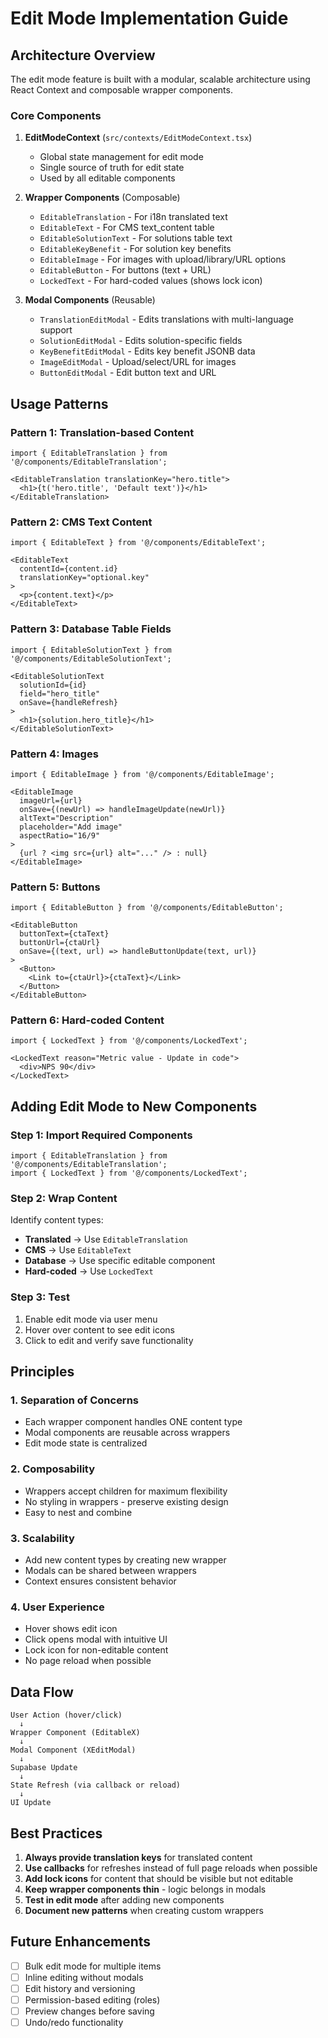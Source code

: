 # Edit Mode Implementation Guide

## Architecture Overview

The edit mode feature is built with a modular, scalable architecture using React Context and composable wrapper components.

### Core Components

1. **EditModeContext** (`src/contexts/EditModeContext.tsx`)
   - Global state management for edit mode
   - Single source of truth for edit state
   - Used by all editable components

2. **Wrapper Components** (Composable)
   - `EditableTranslation` - For i18n translated text
   - `EditableText` - For CMS text_content table
   - `EditableSolutionText` - For solutions table text
   - `EditableKeyBenefit` - For solution key benefits
   - `EditableImage` - For images with upload/library/URL options
   - `EditableButton` - For buttons (text + URL)
   - `LockedText` - For hard-coded values (shows lock icon)

3. **Modal Components** (Reusable)
   - `TranslationEditModal` - Edits translations with multi-language support
   - `SolutionEditModal` - Edits solution-specific fields
   - `KeyBenefitEditModal` - Edits key benefit JSONB data
   - `ImageEditModal` - Upload/select/URL for images
   - `ButtonEditModal` - Edit button text and URL

## Usage Patterns

### Pattern 1: Translation-based Content
```tsx
import { EditableTranslation } from '@/components/EditableTranslation';

<EditableTranslation translationKey="hero.title">
  <h1>{t('hero.title', 'Default text')}</h1>
</EditableTranslation>
```

### Pattern 2: CMS Text Content
```tsx
import { EditableText } from '@/components/EditableText';

<EditableText 
  contentId={content.id} 
  translationKey="optional.key"
>
  <p>{content.text}</p>
</EditableText>
```

### Pattern 3: Database Table Fields
```tsx
import { EditableSolutionText } from '@/components/EditableSolutionText';

<EditableSolutionText 
  solutionId={id} 
  field="hero_title"
  onSave={handleRefresh}
>
  <h1>{solution.hero_title}</h1>
</EditableSolutionText>
```

### Pattern 4: Images
```tsx
import { EditableImage } from '@/components/EditableImage';

<EditableImage
  imageUrl={url}
  onSave={(newUrl) => handleImageUpdate(newUrl)}
  altText="Description"
  placeholder="Add image"
  aspectRatio="16/9"
>
  {url ? <img src={url} alt="..." /> : null}
</EditableImage>
```

### Pattern 5: Buttons
```tsx
import { EditableButton } from '@/components/EditableButton';

<EditableButton
  buttonText={ctaText}
  buttonUrl={ctaUrl}
  onSave={(text, url) => handleButtonUpdate(text, url)}
>
  <Button>
    <Link to={ctaUrl}>{ctaText}</Link>
  </Button>
</EditableButton>
```

### Pattern 6: Hard-coded Content
```tsx
import { LockedText } from '@/components/LockedText';

<LockedText reason="Metric value - Update in code">
  <div>NPS 90</div>
</LockedText>
```

## Adding Edit Mode to New Components

### Step 1: Import Required Components
```tsx
import { EditableTranslation } from '@/components/EditableTranslation';
import { LockedText } from '@/components/LockedText';
```

### Step 2: Wrap Content
Identify content types:
- **Translated** → Use `EditableTranslation`
- **CMS** → Use `EditableText`
- **Database** → Use specific editable component
- **Hard-coded** → Use `LockedText`

### Step 3: Test
1. Enable edit mode via user menu
2. Hover over content to see edit icons
3. Click to edit and verify save functionality

## Principles

### 1. Separation of Concerns
- Each wrapper component handles ONE content type
- Modal components are reusable across wrappers
- Edit mode state is centralized

### 2. Composability
- Wrappers accept children for maximum flexibility
- No styling in wrappers - preserve existing design
- Easy to nest and combine

### 3. Scalability
- Add new content types by creating new wrapper
- Modals can be shared between wrappers
- Context ensures consistent behavior

### 4. User Experience
- Hover shows edit icon
- Click opens modal with intuitive UI
- Lock icon for non-editable content
- No page reload when possible

## Data Flow

```
User Action (hover/click)
  ↓
Wrapper Component (EditableX)
  ↓
Modal Component (XEditModal)
  ↓
Supabase Update
  ↓
State Refresh (via callback or reload)
  ↓
UI Update
```

## Best Practices

1. **Always provide translation keys** for translated content
2. **Use callbacks** for refreshes instead of full page reloads when possible
3. **Add lock icons** for content that should be visible but not editable
4. **Keep wrapper components thin** - logic belongs in modals
5. **Test in edit mode** after adding new components
6. **Document new patterns** when creating custom wrappers

## Future Enhancements

- [ ] Bulk edit mode for multiple items
- [ ] Inline editing without modals
- [ ] Edit history and versioning
- [ ] Permission-based editing (roles)
- [ ] Preview changes before saving
- [ ] Undo/redo functionality
